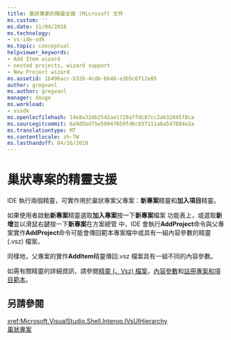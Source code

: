 ```yaml
---
title: 巢狀專案的精靈支援 |Microsoft 文件
ms.custom: ''
ms.date: 11/04/2016
ms.technology:
- vs-ide-sdk
ms.topic: conceptual
helpviewer_keywords:
- Add Item wizard
- nested projects, wizard support
- New Project wizard
ms.assetid: 1b496acc-b326-4cdb-bb48-e3b5c6f12e05
author: gregvanl
ms.author: gregvanl
manager: douge
ms.workload:
- vssdk
ms.openlocfilehash: 14e8a32db2542ae1729a7fdc87cc2ab32845f8ca
ms.sourcegitcommit: 6a9d5bd75e50947659fd6c837111a6a547884e2a
ms.translationtype: MT
ms.contentlocale: zh-TW
ms.lasthandoff: 04/16/2018
---
```

# <a name="wizard-support-for-nested-projects"></a>巢狀專案的精靈支援
IDE 執行兩個精靈，可實作用於巢狀專案父專案：**新專案**精靈和**加入項目**精靈。  
  
 如果使用者啟動**新專案**精靈選取**加入專案**按一下**新專案**檔案 功能表上，或選取**新增**並以滑鼠右鍵按一下**新專案**在方案總管 中，IDE 會執行**AddProject**命令與父專案實作**AddProject**命令可能會傳回範本專案檔中或具有一組內容參數的精靈 (.vsz) 檔案。  
  
 同樣地，父專案的實作**AddItem**精靈傳回.vsz 檔案具有一組不同的內容參數。  
  
 如需有關精靈的詳細資訊，請參閱[精靈 (。Vsz) 檔案](../../extensibility/internals/wizard-dot-vsz-file.md)，[內容參數](../../extensibility/internals/context-parameters.md)和[註冊專案和項目範本](../../extensibility/internals/registering-project-and-item-templates.md)。  
  
## <a name="see-also"></a>另請參閱  
 <xref:Microsoft.VisualStudio.Shell.Interop.IVsUIHierarchy>   
 [巢狀專案](../../extensibility/internals/nesting-projects.md)